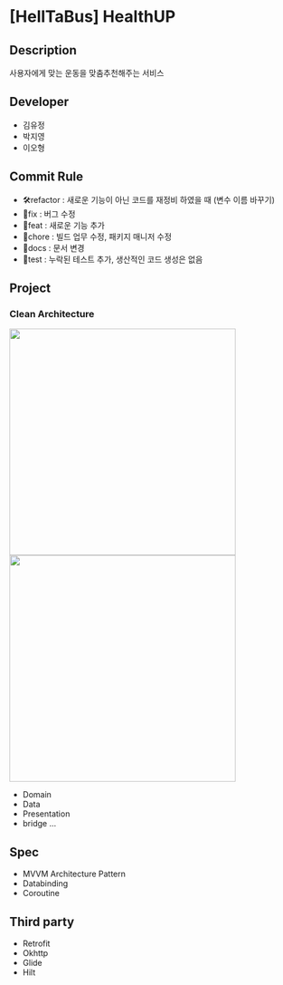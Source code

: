 # [HellTaBus] HealthUP


## Description
사용자에게 맞는 운동을 맞춤추천해주는 서비스

## Developer
- 김유정
- 박지영
- 이오형

## Commit Rule
- 🛠refactor : 새로운 기능이 아닌 코드를 재정비 하였을 때 (변수 이름 바꾸기)
- 🐛fix : 버그 수정
- 🧸feat : 새로운 기능 추가
- 🧀chore : 빌드 업무 수정, 패키지 매니저 수정
- 🌱docs : 문서 변경
- 🍰test : 누락된 테스트 추가, 생산적인 코드 생성은 없음

## Project

### Clean Architecture
 <p>
 <img src="https://blog.kakaocdn.net/dn/AoLDH/btqE9uU0vXZ/bjdSIC9inFaiTKfhKzU7ok/img.png" width="400" />
 <img src="http://blog.coderifleman.com/images/the-clean-architecture/the-clean-architecture.jpg" width="400" />
</p>

- Domain
- Data
- Presentation
- bridge
...


## Spec
- MVVM Architecture Pattern
- Databinding
- Coroutine
## Third party
- Retrofit
- Okhttp
- Glide
- Hilt
